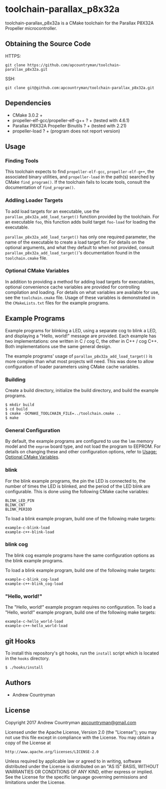 # toolchain-parallax_p8x32a
toolchain-parallax_p8x32a is a CMake toolchain for the Parallax P8X32A Propeller
microcontroller.

## Obtaining the Source Code
HTTPS:
```
git clone https://github.com/apcountryman/toolchain-parallax_p8x32a.git
```
SSH:
```
git clone git@github.com:apcountryman/toolchain-parallax_p8x32a.git
```

## Dependencies
- CMake 3.0.2 +
- propeller-elf-gcc/propeller-elf-g++ ? + (tested with 4.6.1)
- Parallax P8X32A Propeller Binutils ? + (tested with 2.21)
- propeller-load ? + (program does not report version)

## Usage

### Finding Tools
This toolchain expects to find `propeller-elf-gcc`, `propeller-elf-g++`, the associated
binary utilities, and `propeller-load` in the path(s) searched by CMake `find_program()`.
If the toolchain fails to locate tools, consult the documentation of `find_program()`.

### Addling Loader Targets
To add load targets for an executable, use the `parallax_p8x32a_add_load_target()`
function provided by the toolchain. For an executable `foo`, this function adds build
target `foo-load` for loading the executable.

`parallax_p8x32a_add_load_target()` has only one required parameter, the name of the
executable to create a load target for. For details on the optional arguments, and what
they default to when not provided, consult `parallax_p8x32a_add_load_target()`'s
documentation found in the `toolchain.cmake` file.

### Optional CMake Variables
In addition to providing a method for adding load targets for executables, optional
convenience cache variables are provided for controlling compilation and loading. For
details on what variables are available for use, see the `toolchain.cmake` file. Usage of
these variables is demonstrated in the `CMakeLists.txt` files for the example programs.

## Example Programs
Example programs for blinking a LED, using a separate cog to blink a LED, and displaying a
"Hello, world!" message are provided. Each example has two implementations: one written in
C / cog C, the other in C++ / cog C++. Both implementations use the same general design.

The example programs' usage of `parallax_p8x32a_add_load_target()` is more complex than
what most projects will need. This was done to allow configuration of loader parameters
using CMake cache variables.

### Building
Create a build directory, initialize the build directory, and build the example programs.
```
$ mkdir build
$ cd build
$ cmake -DCMAKE_TOOLCHAIN_FILE=../toolchain.cmake ..
$ make
```

### General Configuration
By default, the example programs are configured to use the `lmm` memory model and the
`eeprom` board type, and not load the program to EEPROM. For details on changing these and
other configuration options, refer to
[Usage: Optional CMake Variables](#optional-cmake-variables).

### blink
For the blink example programs, the pin the LED is connected to, the number of times the
LED is blinked, and the period of the LED blink are configurable. This is done using the
following CMake cache variables:
```
BLINK_LED_PIN
BLINK_CNT
BLINK_PERIOD
```

To load a blink example program, build one of the following make targets:
```
example-c-blink-load
example-c++-blink-load
```

### blink cog
The blink cog example programs have the same configuration options as the blink example
programs.

To load a blink example program, build one of the following make targets:
```
example-c-blink_cog-load
example-c++-blink_cog-load
```

### "Hello, world!"
The "Hello, world!" example program requires no configuration. To load a "Hello, world!"
example program, build one of the following make targets:
```
example-c-hello_world-load
example-c++-hello_world-load
```

## git Hooks
To install this repository's git hooks, run the `install` script which is located in the
`hooks` directory.
```
$ ./hooks/install
```

## Authors
- Andrew Countryman

## License
Copyright 2017 Andrew Countryman <apcountryman@gmail.com>

Licensed under the Apache License, Version 2.0 (the "License"); you may not use this file
except in compliance with the License. You may obtain a copy of the License at

    http://www.apache.org/licenses/LICENSE-2.0

Unless required by applicable law or agreed to in writing, software distributed under the
License is distributed on an "AS IS" BASIS, WITHOUT WARRANTIES OR CONDITIONS OF ANY KIND,
either express or implied. See the License for the specific language governing
permissions and limitations under the License.
